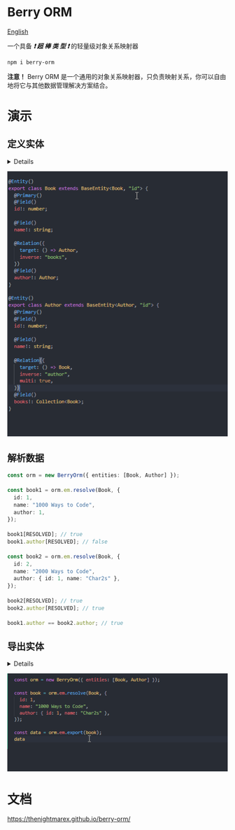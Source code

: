 # Berry ORM

[English](./README.md)

一个具备 **_❗ 超 棒 类 型 ❗_** 的轻量级对象关系映射器

```sh
npm i berry-orm
```

**注意！** Berry ORM 是一个通用的对象关系映射器，只负责映射关系，你可以自由地将它与其他数据管理解决方案结合。

# 演示

## 定义实体

<details>

```ts
@Entity()
class Book extends BaseEntity<Book, "id"> {
  @Primary()
  @Field()
  id!: number;

  @Field()
  name!: string;

  @Relation({
    target: () => Author,
    inverse: "books",
  })
  @Field()
  author!: Author;
}

@Entity()
class Author extends BaseEntity<Author, "id"> {
  @Primary()
  @Field()
  id!: number;

  @Field()
  name!: string;

  @Relation({
    target: () => Book,
    inverse: "author",
    multi: true,
  })
  @Field()
  books!: Collection<Book>;
}
```

</details>

![](./res/defining-entities.gif)

## 解析数据

```ts
const orm = new BerryOrm({ entities: [Book, Author] });

const book1 = orm.em.resolve(Book, {
  id: 1,
  name: "1000 Ways to Code",
  author: 1,
});

book1[RESOLVED]; // true
book1.author[RESOLVED]; // false

const book2 = orm.em.resolve(Book, {
  id: 2,
  name: "2000 Ways to Code",
  author: { id: 1, name: "Char2s" },
});

book2[RESOLVED]; // true
book2.author[RESOLVED]; // true

book1.author == book2.author; // true
```

## 导出实体

<details>

```ts
const orm = new BerryOrm({ entities: [Book, Author] });

const book = orm.em.resolve(Book, {
  id: 1,
  name: "1000 Ways to Code",
  author: { id: 1, name: "Char2s" },
});

const data = orm.em.export(book, { author: { books: { author: true } } });
data.author.books[0].author.
```

</details>

![](./res/exporting-entities.gif)

# 文档

https://thenightmarex.github.io/berry-orm/
